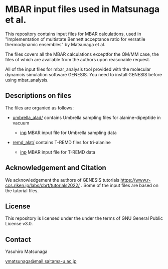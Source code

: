 # MBAR input files used in Matsunaga et al.

This repository contains input files for MBAR calculations, used in "Implementation of multistate Bennett acceptance ratio for versatile thermodynamic ensembles" by Matsunaga et al.

The files covers all the MBAR calculations exceptfor the QM/MM case, the files of which are available from the authors upon reasonable request. 

All of the input files for mbar_analysis tool provided with the molecular dynamcis simulation software GENESIS. You need to install GENESIS before using mbar_analysis. 

## Descriptions on files

The files are organied as follows:

- [umbrella_alad/](https://github.com/matsunagalab/mbar_paper/tree/main/umbrella_alad) contains Umbrella sampling files for alanine-dipeptide in vacuum

  - [inp](https://github.com/matsunagalab/mbar_paper/blob/main/umbrella_alad/5_mbar/mbar_analysis.inp) MBAR input file for Umbrella sampling data

- [remd_alat/](https://github.com/matsunagalab/mbar_paper/tree/main/remd_alat) contains T-REMD files for tri-alanine

  - [inp](https://github.com/matsunagalab/differentiable_BTR/blob/main/remd_alat/5_analysis/mbar/inp) MBAR input file for T-REMD data

## Acknowledgement and Citation

We acknowledgement the authors of GENESIS tutorials https://www.r-ccs.riken.jp/labs/cbrt/tutorials2022/ . Some of the input files are based on the tutorial files. 

## License

This repository is licensed under the under the terms of GNU General Public License v3.0. 
 
## Contact

Yasuhiro Matsunaga

ymatsunaga@mail.saitama-u.ac.jp

